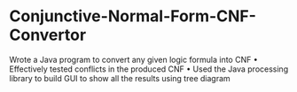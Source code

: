 # Conjunctive-Normal-Form-CNF-Convertor
Wrote a Java program to convert any given logic formula into CNF • Effectively tested conflicts in the produced CNF • Used the Java processing library to build GUI to show all the results using tree diagram
